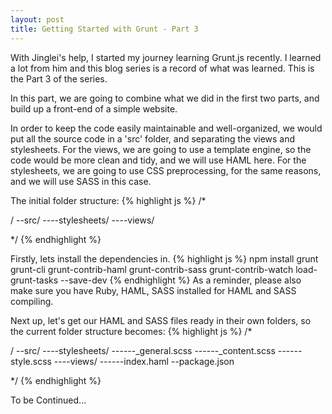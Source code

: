 ```yaml
---
layout: post
title: Getting Started with Grunt - Part 3
---
```



<div class="message">
With Jinglei's help, I started my journey learning Grunt.js recently. I learned a lot from him and this blog series is a record of what was learned. This is the Part 3 of the series.
</div>

In this part, we are going to combine what we did in the first two parts, and build up a front-end of a simple website.

In order to keep the code easily maintainable and well-organized, we would put all the source code in a 'src' folder, and separating the views and stylesheets. For the views, we are going to use a template engine, so the code would be more clean and tidy, and we will use HAML here. For the stylesheets, we are going to use CSS preprocessing, for the same reasons, and we will use SASS in this case.

The initial folder structure:
{% highlight js %}
/*


  /
  --src/
  ----stylesheets/
  ----views/


*/
{% endhighlight %}

Firstly, lets install the dependencies in.
{% highlight js %}
npm install grunt grunt-cli grunt-contrib-haml grunt-contrib-sass grunt-contrib-watch load-grunt-tasks --save-dev
{% endhighlight %}
As a reminder, please also make sure you have Ruby, HAML, SASS installed for HAML and SASS compiling.

Next up, let's get our HAML and SASS files ready in their own folders, so the current folder structure becomes:
{% highlight js %}
/*


  /
  --src/
  ----stylesheets/
  ------_general.scss
  ------_content.scss
  ------style.scss
  ----views/
  ------index.haml
  --package.json


*/
{% endhighlight %}

To be Continued...
